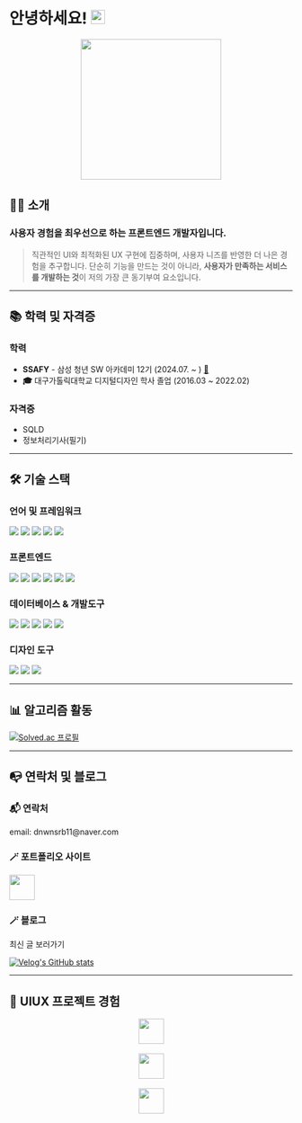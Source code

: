# 안녕하세요! <img src="https://media.giphy.com/media/hvRJCLFzcasrR4ia7z/giphy.gif" width="25" />

<div align="center">
  <img src="https://media0.giphy.com/media/v1.Y2lkPTc5MGI3NjExdWxtaHlkNW5rdG93N2xyZzFiZ3UzN2pwOG9lb3B3eXMyeXBrMm1jdiZlcD12MV9pbnRlcm5hbF9naWZfYnlfaWQmY3Q9Zw/p4NLw3I4U0idi/giphy.gif" style="height: 250px;" />
</div>

## 🧑‍💻 소개

### **사용자 경험을 최우선으로 하는 프론트엔드 개발자입니다.**

> 직관적인 UI와 최적화된 UX 구현에 집중하며, 사용자 니즈를 반영한 더 나은 경험을 추구합니다.
> 단순히 기능을 만드는 것이 아니라, **사용자가 만족하는 서비스를 개발하는 것**이 저의 가장 큰 동기부여 요소입니다.


---

## 📚 학력 및 자격증

### 학력
- **SSAFY** - 삼성 청년 SW 아카데미 12기 (2024.07. ~ ) [🔗](https://www.ssafy.com/ksp/jsp/swp/swpMain.jsp)
- **🎓** 대구가톨릭대학교 디지털디자인 학사 졸업 (2016.03 ~ 2022.02)

### 자격증
- SQLD
- 정보처리기사(필기)

---

## 🛠️ 기술 스택

### 언어 및 프레임워크
<div>
  <img src="https://img.shields.io/badge/JavaScript-F7DF1E?style=flat-square&logo=JavaScript&logoColor=black"/>
  <img src="https://img.shields.io/badge/TypeScript-3178C6?style=flat-square&logo=TypeScript&logoColor=white"/>
  <img src="https://img.shields.io/badge/Python-3776AB?style=flat-square&logo=Python&logoColor=white"/>
  <img src="https://img.shields.io/badge/HTML-E34F26?style=flat-square&logo=HTML5&logoColor=white"/>
  <img src="https://img.shields.io/badge/CSS3-F68212?style=flat-square&logo=CSS3&logoColor=white"/>
</div>

### 프론트엔드
<div>
  <img src="https://img.shields.io/badge/React-61DAFB?style=flat-square&logo=React&logoColor=black"/>
  <img src="https://img.shields.io/badge/Next.js-000000?style=flat-square&logo=Next.js&logoColor=white"/>
  <img src="https://img.shields.io/badge/Zustand-000000?style=flat-square&logo=React&logoColor=white"/>
  <img src="https://img.shields.io/badge/Tailwind_CSS-06B6D4?style=flat-square&logo=TailwindCSS&logoColor=white"/>
  <img src="https://img.shields.io/badge/styled--components-DB7093?style=flat-square&logo=styled-components&logoColor=white"/>
  <img src="https://img.shields.io/badge/Vite-646CFF?style=flat-square&logo=Vite&logoColor=white"/>
</div>

### 데이터베이스 & 개발도구
<div>
  <img src="https://img.shields.io/badge/MySQL-4479A1?style=flat-square&logo=MySQL&logoColor=white"/>
  <img src="https://img.shields.io/badge/Git-F05032?style=flat-square&logo=Git&logoColor=white"/>
  <img src="https://img.shields.io/badge/github-181717.svg?style=flat-square&logo=github&logoColor=white" />
  <img src="https://img.shields.io/badge/GitHub_Actions-2088FF?style=flat-square&logo=GitHub-Actions&logoColor=white"/>
  <img src="https://img.shields.io/badge/Jira-0052CC?style=flat-square&logo=Jira&logoColor=white"/>
</div>

### 디자인 도구
<div>
  <img src="https://img.shields.io/badge/Figma-F24E1E?style=flat-square&logo=Figma&logoColor=white"/>
  <img src="https://img.shields.io/badge/Adobe_XD-FF61F6?style=flat-square&logo=Adobe-XD&logoColor=white"/>
  <img src="https://img.shields.io/badge/Notion-F3F3F3.svg?style=flat-square&logo=notion&logoColor=black" />
</div>

---

## 📊 알고리즘 활동

[![Solved.ac 프로필](http://mazassumnida.wtf/api/v2/generate_badge?boj=dnwnsrb11)](https://solved.ac/profile/dnwnsrb11)

---

## 📭 연락처 및 블로그

### 📬 연락처
<div>
  <p>email: dnwnsrb11@naver.com</p>
</div>

### 🪄 포트폴리오 사이트
<div>
  <a href="https://wjg-my-portfolio.vercel.app/"><img src="https://wjg-my-portfolio.vercel.app/img/metaImg.png" height="45"/></a>
</div>

### 🪄 블로그
최신 글 보러가기

[![Velog's GitHub stats](https://velog-readme-stats.vercel.app/api?name=dnwnsrb11&color=dark)](https://velog.io/@dnwnsrb11)

---

## 💼 UIUX 프로젝트 경험

<div align="center">
<a href="https://iac.knu.ac.kr/"><img src="https://iac.knu.ac.kr/assets/images/cmn/hd-logo_w.svg" height="45"/></a>
<br><br>
<a href="https://www.toever.co.kr/main/index"><img src="https://encrypted-tbn0.gstatic.com/images?q=tbn:ANd9GcQ6oPz_Pdvo_rc9hCBDzDGvizyx2yrRyyKwpPPYHi3eDpRk2VCS29wWD5MGIIc9phx841Y&usqp=CAU" height="45"/></a>
<br><br>
<a href="https://www.doldol.net/"><img src="https://www.doldol.net/resources/dist/img/cmn/hd-logo.svg" height="45"/></a>
</div>
